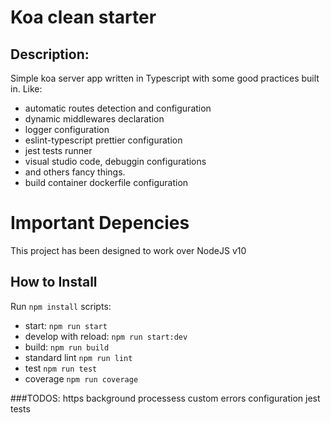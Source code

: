 # Koa clean starter

## Description:
Simple koa server app written in Typescript with some good practices built in. Like: 
 - automatic routes detection and configuration
 - dynamic middlewares declaration
 - logger configuration 
 - eslint-typescript prettier configuration
 - jest tests runner 
 - visual studio code, debuggin configurations
 - and others fancy things.
 - build container dockerfile configuration

# Important Depencies
This project has been designed to work over NodeJS v10

## How to Install
Run `npm install`
scripts:
- start: `npm run start`
- develop with reload: `npm run start:dev`
- build: `npm run build`
- standard lint `npm run lint`
- test `npm run test`
- coverage `npm run coverage`


###TODOS:
https
background processess
custom errors configuration
jest tests